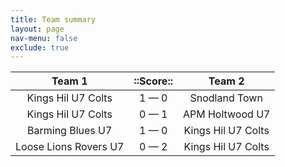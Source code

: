 ```yaml
---
title: Team summary
layout: page
nav-menu: false
exclude: true
---
```




|        Team 1         |  ::Score::  |       Team 2       |
|:---------------------:|:-----------:|:------------------:|
|  Kings Hil U7 Colts   | 1 &mdash; 0 |   Snodland Town    |
|  Kings Hil U7 Colts   | 0 &mdash; 1 |  APM Holtwood U7   |
|   Barming Blues U7    | 1 &mdash; 0 | Kings Hil U7 Colts |
| Loose Lions Rovers U7 | 0 &mdash; 2 | Kings Hil U7 Colts |

 <br /><br /><br />
